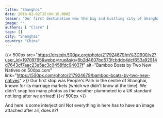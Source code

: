 ```yaml
---
title: "Shanghai"
date: 2016-02-02T15:04:10.000Z
teaser: "Our first destination was the big and bustling city of Shanghai, characterized by its electric skyline and stylish streets. However we did find pockets of more traditional Chinese culture tucked away in the metropolis - there's more to Shanghai than meets the eye!"
image: ""
authors: [ "Clare" ]
tags: []
city: "Shanghai"
country: "China"
---
```


{{< 500px
  src="https://drscdn.500px.org/photo/217924679/m%3D900/v2?user_id=19709765&webp=true&sig=9b2d4607bd573fcbddc4dcf653a92914d7643df7aac23e5ac3c0458fdc64037f"
  alt="Bamboo Boats by Two New Natives on 500px.com" link="https://500px.com/photo/217924679/bamboo-boats-by-two-new-natives" >}}
Our first stop was People's Park in the centre of Shanghai, known for its marriage markets (which we didn't know at the time). We didn't snap too many photos as the weather plummeted to a UK standard not long after we arrived!
{{</ 500px >}}

And here is some interjection! Not everything in here has to have an image attached after all, does it?!
